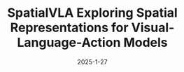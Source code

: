 ---
title: "SpatialVLA Exploring Spatial Representations for Visual-Language-Action Models"
collection: publications
permalink: /publication/2025-spatialvla
date: 2025-1-27
venue: "ArXiv"
authors: "<b>Delin Qu</b>, Haoming Song, Qizhi Chen, Yuanqi Yao, Xinyi Ye, Jiayuan Gu, Bin Zhao, Dong Wang, Xuelong Li"
url: https://spatialvla.github.io
project: https://spatialvla.github.io
bibtex: files/2025_spatialvla.txt
arxiv: https://spatialvla.github.io
openpdf: https://spatialvla.github.io
supp: 
teaser: images/2025_spatialvla.png
videoresults: 
videotalk: 
poster: 
code: 
---